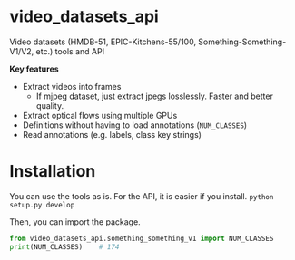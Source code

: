 # video_datasets_api
Video datasets (HMDB-51, EPIC-Kitchens-55/100, Something-Something-V1/V2, etc.) tools and API

**Key features**  
- Extract videos into frames
  - If mjpeg dataset, just extract jpegs losslessly. Faster and better quality.
- Extract optical flows using multiple GPUs
- Definitions without having to load annotations (`NUM_CLASSES`)
- Read annotations (e.g. labels, class key strings)


# Installation

You can use the tools as is. For the API, it is easier if you install.
`python setup.py develop`

Then, you can import the package.

```python
from video_datasets_api.something_something_v1 import NUM_CLASSES
print(NUM_CLASSES)    # 174
```
